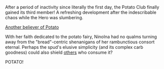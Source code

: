 <!-- title: Wooden Potato -->

After a period of inactivity since literally the first day, the Potato Club finally gained its third member! A refreshing development after the indescribable chaos while the Hero was slumbering.

[Another believer of Potato](#embed:https://www.youtube.com/live/l9HKSDG50HM?si=YIuhWtcHs4rd0fZ2&t=512)

With her faith dedicated to the potato fairy, NinoIna had no qualms turning away from the "bread"-centric shenanigans of her rambunctious consort eternal. Perhaps the spud's elusive simplicity (and its complex carb goodness) could also shield [others](https://youtu.be/l9HKSDG50HM?t=5046s) who consume it?

POTATO!
